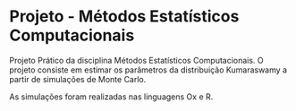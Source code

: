 # Projeto - Métodos Estatísticos Computacionais

Projeto Prático da disciplina  Métodos  Estatísticos Computacionais. O projeto consiste em estimar os parâmetros da distribuição Kumaraswamy a partir de simulações de Monte Carlo.

As simulações foram realizadas nas linguagens Ox e R.
